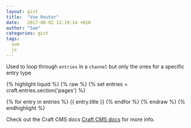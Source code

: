 ```yaml
---
layout: gist
title:  "Vue Router"
date:   2017-08-02 12:19:14 +010
author: "Sam"
categories: gist
tags:
  vue
  js
---
```


Used to loop through `entries` in a `channel` but only the ones for a specific entry type

{% highlight liquid %}
{% raw %}
{% set entries = craft.entries.section('pages') %}

{% for entry in entries %}
   {{ entry.title }}
{% endfor %}
{% endraw %}
{% endhighlight %}

Check out the Craft CMS docs [Craft CMS docs](https://craftcms.com/docs/introduction) for more info.
